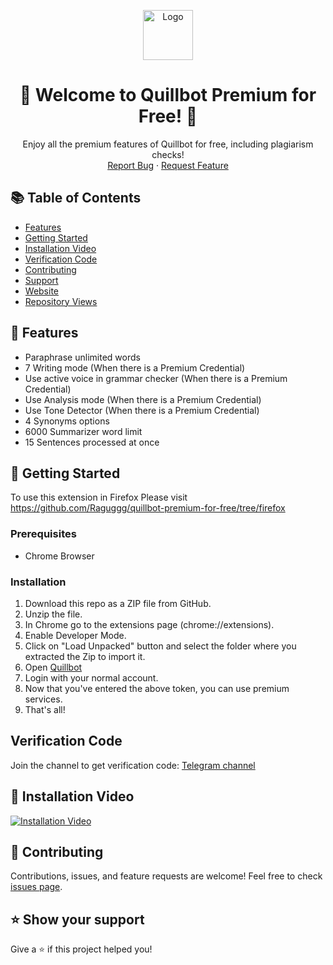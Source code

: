 <p align="center">
  <img src="https://github.com/Raguggg/quillbot-premium-for-free/assets/88898517/260b8454-f616-44d0-b1c6-2f509a387653" alt="Logo" width="80" height="80">
</p>

<h1 align="center">🎉 Welcome to Quillbot Premium for Free! 🎉</h1>

<p align="center">
  Enjoy all the premium features of Quillbot for free, including plagiarism checks!
  <br />
  <a href="https://github.com/Raguggg/quillbot-premium-for-free/issues">Report Bug</a>
  ·
  <a href="https://github.com/Raguggg/quillbot-premium-for-free/issues">Request Feature</a>
</p>

## 📚 Table of Contents

- [Features](#-features)
- [Getting Started](#-getting-started)
- [Installation Video](#-installation-video)
- [Verification Code](#verification-code)
- [Contributing](#-contributing)
- [Support](#-show-your-support)
- [Website](#-website)
- [Repository Views](#-repository-views)

## 🌟 Features

- Paraphrase unlimited words
- 7 Writing mode (When there is a Premium Credential)
- Use active voice in grammar checker (When there is a Premium Credential)
- Use Analysis mode (When there is a Premium Credential)
- Use Tone Detector (When there is a Premium Credential)
- 4 Synonyms options
- 6000 Summarizer word limit
- 15 Sentences processed at once

## 🚀 Getting Started
To use this extension  in Firefox Please visit https://github.com/Raguggg/quillbot-premium-for-free/tree/firefox
### Prerequisites

- Chrome Browser

### Installation

1. Download this repo as a ZIP file from GitHub.
2. Unzip the file.
3. In Chrome go to the extensions page (chrome://extensions).
4. Enable Developer Mode.
5. Click on "Load Unpacked" button and select the folder where you extracted the Zip to import it.
6. Open [Quillbot](https://quillbot.com/)
7. Login with your normal account.
8. Now that you've entered the above token, you can use premium services.
9. That's all!

## Verification Code

Join the channel to get verification code: [Telegram channel](https://t.me/Quillbot_Premium_Free_forever)

## 🎥 Installation Video

[![Installation Video](https://github.com/Raguggg/quillbot-premium-for-free/assets/88898517/bb1ea18a-c042-4841-aee9-963be1470a87)](https://github.com/Raguggg/quillbot-premium-for-free/assets/88898517/bb1ea18a-c042-4841-aee9-963be1470a87)

## 🤝 Contributing

Contributions, issues, and feature requests are welcome! Feel free to check [issues page](https://github.com/Raguggg/quillbot-premium-for-free/issues).

## ⭐ Show your support

Give a ⭐️ if this project helped you!
